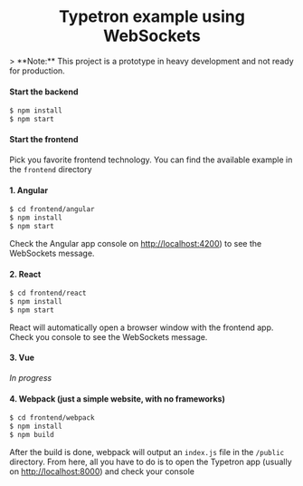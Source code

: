 <div style="text-align: center;"> <h1>Typetron example using WebSockets</h1> </div>
> **Note:** This project is a prototype in heavy development and not ready for production. 

#### Start the backend

```sh
$ npm install
$ npm start
```

#### Start the frontend

Pick you favorite frontend technology. You can find the available example in the `frontend` directory

#### 1. Angular

```sh
$ cd frontend/angular
$ npm install
$ npm start
```

Check the Angular app console on [http://localhost:4200](http://localhost:4200)) to see the WebSockets message.

#### 2. React

```sh
$ cd frontend/react
$ npm install
$ npm start
```

React will automatically open a browser window with the frontend app. Check you console to see the WebSockets message.

#### 3. Vue

_In progress_

#### 4. Webpack (just a simple website, with no frameworks)

```sh
$ cd frontend/webpack
$ npm install
$ npm build
```

After the build is done, webpack will output an `index.js` file in the `/public` directory. From here, all you have to
do is to open the Typetron app (usually on [http://localhost:8000](http://localhost:8000))
and check your console
